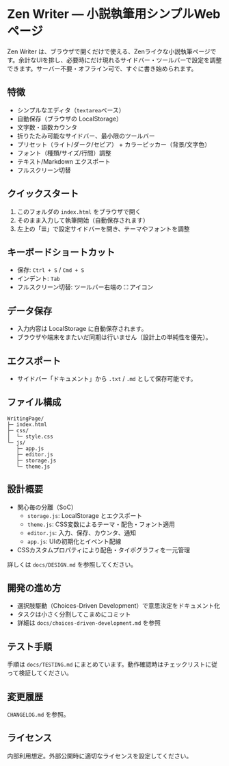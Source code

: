 # Zen Writer — 小説執筆用シンプルWebページ

Zen Writer は、ブラウザで開くだけで使える、Zenライクな小説執筆ページです。余計なUIを排し、必要時にだけ現れるサイドバー・ツールバーで設定を調整できます。サーバー不要・オフライン可で、すぐに書き始められます。

## 特徴
- シンプルなエディタ（`textarea`ベース）
- 自動保存（ブラウザの LocalStorage）
- 文字数・語数カウンタ
- 折りたたみ可能なサイドバー、最小限のツールバー
- プリセット（ライト/ダーク/セピア） + カラーピッカー（背景/文字色）
- フォント（種類/サイズ/行間）調整
- テキスト/Markdown エクスポート
- フルスクリーン切替

## クイックスタート
1. このフォルダの `index.html` をブラウザで開く
2. そのまま入力して執筆開始（自動保存されます）
3. 左上の「☰」で設定サイドバーを開き、テーマやフォントを調整

## キーボードショートカット
- 保存: `Ctrl + S` / `Cmd + S`
- インデント: `Tab`
- フルスクリーン切替: ツールバー右端の ⛶ アイコン

## データ保存
- 入力内容は LocalStorage に自動保存されます。
- ブラウザや端末をまたいだ同期は行いません（設計上の単純性を優先）。

## エクスポート
- サイドバー「ドキュメント」から `.txt` / `.md` として保存可能です。

## ファイル構成
```
WritingPage/
├─ index.html
├─ css/
│  └─ style.css
└─ js/
   ├─ app.js
   ├─ editor.js
   ├─ storage.js
   └─ theme.js
```

## 設計概要
- 関心毎の分離（SoC）
  - `storage.js`: LocalStorage とエクスポート
  - `theme.js`: CSS変数によるテーマ・配色・フォント適用
  - `editor.js`: 入力、保存、カウンタ、通知
  - `app.js`: UIの初期化とイベント配線
- CSSカスタムプロパティにより配色・タイポグラフィを一元管理

詳しくは `docs/DESIGN.md` を参照してください。

## 開発の進め方
- 選択肢駆動（Choices-Driven Development）で意思決定をドキュメント化
- タスクは小さく分割してこまめにコミット
- 詳細は `docs/choices-driven-development.md` を参照

## テスト手順
手順は `docs/TESTING.md` にまとめています。動作確認時はチェックリストに従って検証してください。

## 変更履歴
`CHANGELOG.md` を参照。

## ライセンス
内部利用想定。外部公開時に適切なライセンスを設定してください。

